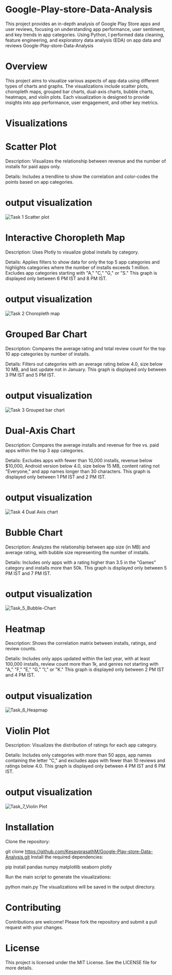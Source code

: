 # Google-Play-store-Data-Analysis
This project provides an in-depth analysis of Google Play Store apps and user reviews, focusing on understanding app performance, user sentiment, and key trends in app categories. Using Python, I performed data cleaning, feature engineering, and exploratory data analysis (EDA) on app data and reviews
Google-Play-store-Data-Analysis
# Overview
This project aims to visualize various aspects of app data using different types of charts and graphs. The visualizations include scatter plots, choropleth maps, grouped bar charts, dual-axis charts, bubble charts, heatmaps, and violin plots. Each visualization is designed to provide insights into app performance, user engagement, and other key metrics.

# Visualizations
# Scatter Plot

Description: Visualizes the relationship between revenue and the number of installs for paid apps only.

Details: Includes a trendline to show the correlation and color-codes the points based on app categories.

# output visualization 

![Task 1 Scatter plot](https://github.com/user-attachments/assets/84a23204-f689-4e59-9f6a-811523db2bbe)


# Interactive Choropleth Map

Description: Uses Plotly to visualize global installs by category.

Details: Applies filters to show data for only the top 5 app categories and highlights categories where the number of installs exceeds 1 million. Excludes app categories starting with "A," "C," "G," or "S." This graph is displayed only between 6 PM IST and 8 PM IST.

# output visualization 

![Task 2 Choropleth map](https://github.com/user-attachments/assets/23a8f57c-614d-4755-912b-a7df317db4b8)


# Grouped Bar Chart

Description: Compares the average rating and total review count for the top 10 app categories by number of installs.

Details: Filters out categories with an average rating below 4.0, size below 10 MB, and last update not in January. This graph is displayed only between 3 PM IST and 5 PM IST.

# output visualization

![Task 3 Grouped bar chart](https://github.com/user-attachments/assets/0c73578c-c59b-4ef3-86ee-694636054e9b)



# Dual-Axis Chart

Description: Compares the average installs and revenue for free vs. paid apps within the top 3 app categories.

Details: Excludes apps with fewer than 10,000 installs, revenue below $10,000, Android version below 4.0, size below 15 MB, content rating not "Everyone," and app names longer than 30 characters. This graph is displayed only between 1 PM IST and 2 PM IST.

# output visualization

![Task 4 Dual Axis chart](https://github.com/user-attachments/assets/1d865995-d8ce-4bed-947c-33b811847e2f)


# Bubble Chart

Description: Analyzes the relationship between app size (in MB) and average rating, with bubble size representing the number of installs.

Details: Includes only apps with a rating higher than 3.5 in the "Games" category and installs more than 50k. This graph is displayed only between 5 PM IST and 7 PM IST.

# output visualization

![Task_5_Bubble-Chart](https://github.com/user-attachments/assets/e55d3f77-fd85-498d-b150-81372ff10ccc)


# Heatmap

Description: Shows the correlation matrix between installs, ratings, and review counts.

Details: Includes only apps updated within the last year, with at least 100,000 installs, review count more than 1k, and genres not starting with "A," "F," "E," "G," "I," or "K." This graph is displayed only between 2 PM IST and 4 PM IST.

# output visualization  

![Task_6_Heapmap](https://github.com/user-attachments/assets/f0de65fb-b78d-48bc-8a11-d04f5639dc6c)


# Violin Plot

Description: Visualizes the distribution of ratings for each app category.

Details: Includes only categories with more than 50 apps, app names containing the letter "C," and excludes apps with fewer than 10 reviews and ratings below 4.0. This graph is displayed only between 4 PM IST and 6 PM IST.

# output visualization

![Task_7_Violin Plot](https://github.com/user-attachments/assets/5e94f298-e38a-461e-a612-7ba21bafa34f)


# Installation
Clone the repository:

git clone https://github.com/KesavprasathM/Google-Play-store-Data-Analysis.git
Install the required dependencies:

 pip install pandas numpy matplotlib seaborn plotly

Run the main script to generate the visualizations:

python main.py
The visualizations will be saved in the output directory.

# Contributing

Contributions are welcome! Please fork the repository and submit a pull request with your changes.

# License

This project is licensed under the MIT License. See the LICENSE file for more details.
